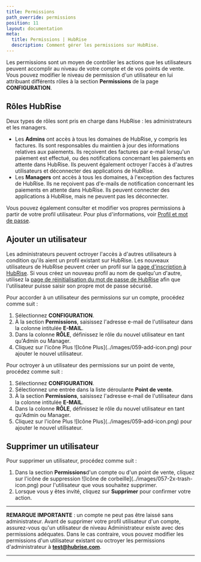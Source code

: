 ```yaml
---
title: Permissions
path_override: permissions
position: 11
layout: documentation
meta:
  title: Permissions | HubRise
  description: Comment gérer les permissions sur HubRise.
---
```


Les permissions sont un moyen de contrôler les actions que les utilisateurs peuvent accomplir au niveau de votre compte et de vos points de vente. Vous pouvez modifier le niveau de permission d'un utilisateur en lui attribuant différents rôles à la section **Permissions** de la page **CONFIGURATION**.

## Rôles HubRise

Deux types de rôles sont pris en charge dans HubRise : les administrateurs et les managers.

- Les **Admins** ont accès à tous les domaines de HubRise, y compris les factures. Ils sont responsables du maintien à jour des informations relatives aux paiements. Ils reçoivent des factures par e-mail lorsqu'un paiement est effectué, ou des notifications concernant les paiements en attente dans HubRise. Ils peuvent également octroyer l'accès à d'autres utilisateurs et déconnecter des applications de HubRise.
- Les **Managers** ont accès à tous les domaines, à l'exception des factures de HubRise. Ils ne reçoivent pas d'e-mails de notification concernant les paiements en attente dans HubRise. Ils peuvent connecter des applications à HubRise, mais ne peuvent pas les déconnecter.

Vous pouvez également consulter et modifier vos propres permissions à partir de votre profil utilisateur. Pour plus d'informations, voir [Profil et mot de passe](/docs/profil-mot-de-passe/).

## Ajouter un utilisateur

Les administrateurs peuvent octroyer l'accès à d'autres utilisateurs à condition qu'ils aient un profil existant sur HubRise. Les nouveaux utilisateurs de HubRise peuvent créer un profil sur la [page d'inscription à HubRise](https://manager.hubrise.com/signup?locale=fr-FR). Si vous créez un nouveau profil au nom de quelqu'un d'autre, utilisez la [page de réinitialisation du mot de passe de HubRise](https://manager.hubrise.com/reset_password/new?locale=fr-FR) afin que l'utilisateur puisse saisir son propre mot de passe sécurisé.

Pour accorder à un utilisateur des permissions sur un compte, procédez comme suit :

1. Sélectionnez **CONFIGURATION**.
1. À la section **Permissions**, saisissez l'adresse e-mail de l'utilisateur dans la colonne intitulée **E-MAIL**.
1. Dans la colonne **RÔLE**, définissez le rôle du nouvel utilisateur en tant qu'Admin ou Manager.
1. Cliquez sur l'icône Plus <InlineImage width="13" height="13">!\[Icône Plus\](../images/059-add-icon.png)</InlineImage> pour ajouter le nouvel utilisateur.

Pour octroyer à un utilisateur des permissions sur un point de vente, procédez comme suit :

1. Sélectionnez **CONFIGURATION**.
1. Sélectionnez une entrée dans la liste déroulante **Point de vente**.
1. À la section **Permissions**, saisissez l'adresse e-mail de l'utilisateur dans la colonne intitulée **E-MAIL**.
1. Dans la colonne **RÔLE**, définissez le rôle du nouvel utilisateur en tant qu'Admin ou Manager.
1. Cliquez sur l'icône Plus <InlineImage width="13" height="13">!\[Icône Plus\](../images/059-add-icon.png)</InlineImage> pour ajouter le nouvel utilisateur.

## Supprimer un utilisateur

Pour supprimer un utilisateur, procédez comme suit :

1. Dans la section **Permissions**d'un compte ou d'un point de vente, cliquez sur l'icône de suppression <InlineImage width="15" height="16">!\[Icône de corbeille\](../images/057-2x-trash-icon.png)</InlineImage> pour l'utilisateur que vous souhaitez supprimer.
1. Lorsque vous y êtes invité, cliquez sur **Supprimer** pour confirmer votre action.

---

**REMARQUE IMPORTANTE** : un compte ne peut pas être laissé sans administrateur. Avant de supprimer votre profil utilisateur d'un compte, assurez-vous qu'un utilisateur de niveau Administrateur existe avec des permissions adéquates. Dans le cas contraire, vous pouvez modifier les permissions d'un utilisateur existant ou octroyer les permissions d'administrateur à **test@hubrise.com**.

---
